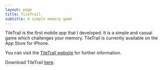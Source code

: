 ```yaml
---
layout: page
title: TileTrail
subtitle: A simple memory game
---
```


TileTrail is the first mobile app that I developed. It is a simple and casual game which challenges your memory. TileTrail is currently available on the App Store for iPhone.

You can visit the [TileTrail website](https://jimfeyereisen.github.io/tiletrail/) for further information.

Download TileTrail [here](https://apps.apple.com/us/app/tiletrail/id6503223875?itsct=apps_box_link&itscg=30200).
